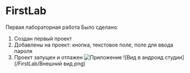 # FirstLab
Первая лабораторная работа
Было сделано:
  1. Создан первый проект 
  2. Добавлены на проект: кнопка, текстовое поле, поле для ввода пароля
  3. Проект запущен и отлажен
![Приложение](/FirstLab/Приложение.png)
![Вид в андроид студии](/FirstLab/Внешний вид.png)
